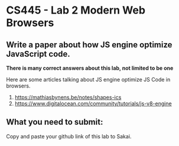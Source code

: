 # CS445 - Lab 2 Modern Web Browsers

## Write a paper about how JS engine optimize JavaScript code.
**There is many correct answers about this lab, not limited to be one**

Here are some articles talking about JS engine optimize JS Code in browsers.
1. https://mathiasbynens.be/notes/shapes-ics
2. https://www.digitalocean.com/community/tutorials/js-v8-engine

 
## What you need to submit:
Copy and paste your github link of this lab to Sakai.
